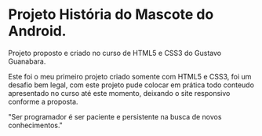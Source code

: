 # Projeto História do Mascote do Android.
Projeto proposto e criado no curso de HTML5 e CSS3 do Gustavo Guanabara.

Este foi o meu primeiro projeto criado somente com HTML5 e CSS3, foi um desafio bem legal, com este projeto pude colocar em prática todo conteudo apresentado no curso até este momento, deixando o site responsivo conforme a proposta.

"Ser programador é ser paciente e persistente na busca de novos conhecimentos."
